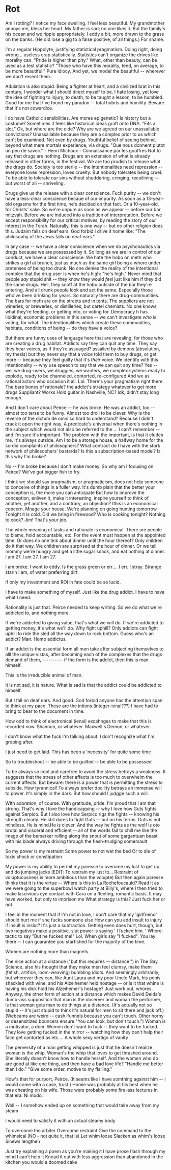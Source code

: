 # Rot

Am I rotting?
I notice my face swelling.
I feel less beautiful.
My grandmother annoys me, bless her heart.
My father is sad; no one likes it.
But the family's his ocean and we ripple appropriately.
I eddy a bit, more drawn to the grass on the banks.
(He did lose a gig to a false positive, of all things.)
For shame.

I'm a regular Hippolyte, justifying statistical pragmatism.
Doing right, doing wrong... useless crap statistically.
Statistics can't organize the drives like morality can.
"Pride is higher than pity."
What, other than beauty, can be used as a test statistic?
"Those who have this morality, tend, on average, to be more beautiful."
Pure idiocy.
And yet, we model the beautiful -- wherever we don't resent them.

Adulation is also stupid.
Being a fighter at heart, and a civilized brat in this century, I wonder what I should direct myself to be.
I hate losing, yet love the idea of fighting to injury, to death, to be taught a lesson, to be humbled.
Good for me that I've found my paradox -- total hubris and humility.
Beware that it's not cowardice.

I do have Catholic sensibilities.
Are mores epigenetic?
Is history but a costume?
Sometimes it feels like historical ideas graft onto DNA.
"Fits a slot."
Ok, but where are the eide?
Why are we agreed on our unassailable convictions?
Unassailable because they are a complex prior to us which can't be examined.
Not even by drugs.
Youthful belief of seeing behind, beyond what mere mortals experience, via drugs.
"Que nous donnent plutot un peu de savoir." - Henri Michaux - Connaissance par les gouffres
Not to say that drugs are nothing.
Drugs are an extension of what is already released in other forms, in the festival.
We are too prudish to release what the drugs do. 
Society is too sterile -- the intentionalities need repression -- everyone loves repression, loves cruelty.
But nobody tolerates being cruel.
To be able to tolerate our sins without shuddering, cringing, recoilining -- but worst of all -- shriveling.

Drugs give us the release with a clear conscience. 
Fuck purity -- we don't have a less-clear conscience becaue of our impurity.
As soon as a 13-year-old orgasms for the first time, he's decided on that fact.
Or a 10-year-old, for Christs' sake.
So we're unpure as soon as we appear -- before our bar mitzvah.
Before we are induced into a tradition of interpretation.
Before we accept responsibility for our critical motives, by reading the story of *our* interest in the Torah.
Naturally, this is one way -- but no other religion does this. 
Judaim falls on deaf ears.
God forbid I drive it home like:
"The philosophy of the Jews falls on deaf ears."

In any case -- we have a clear conscience when we do psychonautics via drugs because we are possessed by it.
So long as we are in control of our conduct, we have a clear conscience.
We hate the hobo on meth who strikes a girl at brunch, just as much as the same girl being a whore under pretenses of being too drunk.
No one denies the reality of the intentional complex that the drug user is when he's high: "he's high."
Never mind that people *say* stupid shit -- they know they would *feel* just like him if they did the same drugs.
Hell, they scoff at the hobo outside of the bar they're entering.
And all drunk people look and act the same. 
Especially those who've been drinking for years.
So naturally there are drug-communities. 
The bars for meth are on the streets and in tents.
The suppliers are not wineries, or breweries, or distilleries, but cartel chemists.
No one knows what they're feeding, or getting into, or voting for. 
Democracy h has libidinal, economic problems in this sense -- we can't investigate *who* is voting, for what.
The intentionalities which create these communities, habitats, conditions of being -- do they have a voice?

But there are funny uses of language here that are revealing, for those who are creating a drug habitat.
Addicts say they can quit any time.
They say they hear voices, as if they're assuaged? 
assailed by demons (absolution, my thesis)
but they never say that a voice told them to buy drugs, or get more -- because they feel guilty that it's *their* voice. 
We identify with this intentionality -- why use speech to say that we can quit any time?
Yes -- we, we drug-users, we druggies, we wanters, we complex systems ready to explode, ready to be channeled, contorted, re-configured
And we as rational actors who occasion it all.
Lol.
There's your pragmatism right there.
The bare bones of rationale?
the addict's strategy whatever to get more drugs
Suppliant? Works
Hold guitar in Nashville, NC?
Idk, didn't stay long enough.

And I don't care about Peirce -- he was broke.
He was an addict, too -- almost too terse to be funny.
Almost too droll to be clever.
Why is the reverse of the dictum de omni so hard to understand?
Because I didn't crack it open the right way.
A predicate's universal when there's nothing in the subject which would not also be referred to the ...
I can't remember -- and I'm sure it's important.
The problem with the important, is that it eludes me.
It's always outside.
Am I to be a storage house, a halfway home for the sordid complaints of philosophers?
What contract do I have with the stork network of philosophers' bastards?
Is this a subscription-based model?
Is this why I'm broke?

No -- I'm broke because I don't make money.
So why am I focusing on Peirce?
We've got bigger fish to fry.

I think we should say pragmatism, or pragmaticism, does not help someone to conceive of things in a fuller way.
It's dumb plain that the better your conception is, the more you can anticipate
But how to improve the conception, enliven it, make it interesting, inspire yourself to think of another, yet another, and a contrary, an objection?
Ithis is an economical concern.
Mnage your house.
We're planning on going hunting tomorrow.
Tonight it is cold.
Did we bring in firewood?
Who is cooking tonight?
Nothing to cook?
Jim! That's your job.


The whole meaning of tasks and rationale is economical.
There are people to blame, hold accountable, etc. 
For the event must happen at the appointed time. 
Or does no one tink about dinner until the hour thereof?
Only children do it that way.
We children are surprised at the hour of dinner.
Or we tell mommy we're hungry and get a little sugar snack, and eat nothing at dinner.
I am 27.
I am 27.
I am 27.

I am broke.
I want to eddy.
Is the grass green or err....
I err.
I stray.
Strange starin I am, of water preferring dirt

If only my investment and ROI in fate could be so lucid.

I have to make something of myself.
Just like the drug addict.
I have to have what I need.

Rationality is just that.
Peirce needed to keep writing.
So we do what we're addicted to, and nothing more.

If we're addicted to giving value, that's what we will do. 
If we're addicted to getting money, it's what we'll do.
Why fight uphill?
Only addicts can fight uphill to ride the sled all the way down to rock bottom.
Guess who's an addict?
Man.
Homo addictus.

If an addict is the essential form all men take after subjecting themselves to alll the unique vistas,
after becoming each of the complexes that the drugs demand of them,
---------- if the form is the addict,
then this is man himself.

This is the irreducible animal of man.

It is not sad, it is nature.
What is sad is that the addict could be addicted to himself.

But I fall on deaf ears.
And good.
God forbid anyone has the attention span to think at my pace.
These are the intions (integer-ienai???) I have had to bring to bear to the document in time.

How odd to think of electronical (ienai) excahnges to make that this is recorded now.
Shannon, or whatever. 
Maxwell's Demon, or whatever.

I don't know what the fuck I'm talking about.
I don't recognize what I'm groping after. 

I just need to get laid. 
This has been a 'necessity' for quite some time


So to troubleshoot -- be able to be guilted -- be able to be possessed

To be always so cool and carefree to avoid the stress betrays a weakness.
It suggests that the stress of other affects is too much to overwhelm the current affects. 
But beware: there is a power that is permitting the stress to subside.
How tyrannical!
To always prefer docility betrays an immense will to power. 
It's simply in the dark.
But how should I judgge such a will.

WIth adoration, of course.
With gratitude, pride.
I'm proud that I am that strong.
That's why I love the handicapping -- why I love how Guts fights against Serpico.
But I also love how Serpico rigs the fights -- knowing his strength clearly. 
He still dares to fight Guts -- but on his terms.
Guts is not mindless. He is mind.He is clever.
And the way he fights as the wolf is oto brutal  and visceral and efficient -- all of the words fail to chill me like the image of the berserker
rolling along the snout of some gargantuan beast with his blade always driving through the flesh-trudging somersault

So my power is my restraint
Some power to not wet the bed
Or to die of toxic shock or constipation

My power is my ability to permit my paresse to overome my lust to get up and do jumping jacks
(EDIT: To restrain my lust to... Restraint of voluptuousness is more ambitious than the volupte)
But then again paresse thinks that it is the virtue -- Where is this in La Rochefoucauld?
Read it as we were going to the superbowl watch party at Billy's, where I then tried to make lascivious eye contact with Cara on a fleeting, romantic basis.
It may have worked, but only to imprison me
What strategy is this?
Just fuck her or not.

I feel in the moment that if I'm not in love, I don't care that my 'girlfriend' should hurt me if she fucks someone else
How can you add insult to injury if insult is inslut? 
It's just a subtraction.
Getting even does hurt, though, but two negatives make a positive.
slut power is saying ' I fucked him. '
Whore-tactic to say "But he fucked me!"
Lol. When girls say "I fucked". You lay there -- I can guarantee you starfished for the majority of the time.

Women are nothing more than magnets. 

The nice action at a distance ("but this requires -- distance.") in The Gay Science.
also his thought that they make men feel clumsy, make them (fetish, artifice, loom-weaving) bumbling idiots.
And seemingly arbitrarily, but wherever they can, like Aunt Laura and my poor Uncle Mark, his penis shackled with wine,
and his Alzeihemer held hostage -- or is it that whine is having his dick hold his Alzeihemer's hostage? 
Just work out, whores.
Anyway, the other form of action at a distance which makes David Deida's dumb-ass supposition that man is the observer and woman the performer,
is that woman gets man to do things at a distance. 
(It's actually not so stupid -- it's just stupid to think it's natural for men to sit there and jack off.)
(Webcams are weird -- cash-funnels because you can't touch. Other horny or desensitized bouncers ensure "You can look, but don't touch.")
Woman is a motivator, a doer.
Women don't want to fuck -- they want to be fucked.
They love getting fucked in the mirror -- watching how they can't help their face get contorted as etc....
A whole sexy vertigo of vanity

The perversity of a man getting whipped is just that he doesn't realize woman is the whip.
Woman's the whip that loves to get thrashed around.
She literally doesn't know how to handle herself.
And the women who do are good at like one thing, and then have a bad love life?
"Handle me better than I do."
"Give some order, motive to my flailing."

How's that for purport, Peirce. (It seems like I have somthing against him -- I would come with a case, trust.)
Homie was probably at his best when he was cheating on his wife.
Those were probably some fire-ass lectures in that era.
Ni modo.

Well -- I somehow ended up on something that would take away from my steam

I would need to satisfy it with an actual steamy body

To overcome the arbiter
Overcome restraint
Give the command to the whimsical
(NO - not quite it, that is) 
Let whim loose
Slacken as whim's loose
Sinews lengthen

Just try explaining a poem as you're making it
I have prose flash through my mind
I can't help it
Knead it out with less aggression than abandoned in the kitchen
you would a doomed cake
